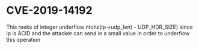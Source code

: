# CVE-2019-14192

This reeks of integer underflow ntohs(ip->udp_len) - UDP_HDR_SIZE) since ip is ACID and the attacker can send in a small value in order to underflow this operation